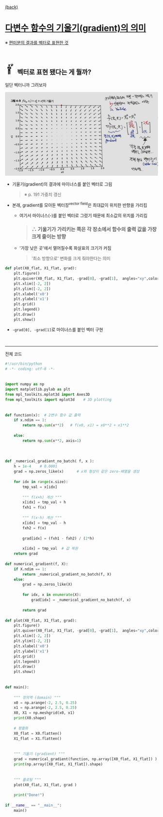 [(back)](https://github.com/DoranLyong/DL_coding_master/tree/master/Self_tutorial/3_learning/MNIST_learning/4_renew-parameter/1_diff)

# [다변수 함수의 기울기(gradient)의 의미](https://blog.naver.com/cheeryun/221398641642)
※ [편미분의 결과를 벡터로 표현한 것](https://github.com/DoranLyong/DL_coding_master/tree/master/Self_tutorial/3_learning/MNIST_learning/4_renew-parameter/1_diff/3_gradient)

<br/>

## <img src="meeting_problem.png" width=35> 벡터로 표현 됐다는 게 뭘까? 
일단 벡터니까 그려보자 

<img src="gradient_plot.jpg" width=700>

* 기울기(gradient)의 결과에 마이너스를 붙인 벡터로 그림 
    > ※ p. 191 가중치 갱신 
* 본래, gradient를 모아둔 벡터장<sup>vector field</sup>은 최대값이 위치한 반향을 가리킴 
    * 여기서 마이너스(-)를 붙인 벡터로 그렸기 때문에 최소값의 위치를 가리킴 
        >### ∴ 기울기가 가리키는 쪽은 각 장소에서 함수의 출력 값을 가장 크게 줄이는 방향 

    * '가장 낮은 곳'에서 멀어질수록 화살표의 크기가 커짐 
        > '최소 방향으로' 변화를 크게 줘야한다는 의미 




```python 
def plot(X0_flat, X1_flat, grad):
    plt.figure()
    plt.quiver(X0_flat, X1_flat, -grad[0], -grad[1],  angles="xy",color="#666666")#,headwidth=10,scale=40,color="#444444")
    plt.xlim([-2, 2])
    plt.ylim([-2, 2])
    plt.xlabel('x0')
    plt.ylabel('x1')
    plt.grid()
    plt.legend()
    plt.draw()
    plt.show()
```

* ```-grad[0], -grad[1]```로 마이너스를 붙인 벡터 구현 

<br/>

***

전체 코드 

```python 
#!/usr/bin/python
# -*- coding: utf-8 -*- 


import numpy as np 
import matplotlib.pylab as plt
from mpl_toolkits.mplot3d import Axes3D
from mpl_toolkits import mplot3d    # 3D plotting


def function(x):  # 2변수 함수 값 출력 
    if x.ndim == 1:
        return np.sum(x**2)   # f(x0, x1) = x0**2 + x1**2  

    else:
        return np.sum(x**2, axis=1)



def _numerical_gradient_no_batch( f, x ):
    h = 1e-4    # 0.0001 
    grad = np.zeros_like(x)      # x와 형상이 같은 zero-배열을 생성 

    for idx in range(x.size):
        tmp_val = x[idx]

        """ f(x+h) 계산 """
        x[idx] = tmp_val + h 
        fxh1 = f(x)

        """ f(x-h) 계산 """ 
        x[idx] = tmp_val - h 
        fxh2 = f(x)

        grad[idx] = (fxh1 - fxh2) / (2*h)

        x[idx] = tmp_val  # 값 복원          
    return grad

def numerical_gradient(f, X):
    if X.ndim == 1:
        return _numerical_gradient_no_batch(f, X)
    else:
        grad = np.zeros_like(X)
        
        for idx, x in enumerate(X):
            grad[idx] = _numerical_gradient_no_batch(f, x)
        
        return grad

def plot(X0_flat, X1_flat, grad):
    plt.figure()
    plt.quiver(X0_flat, X1_flat, -grad[0], -grad[1],  angles="xy",color="#666666")#,headwidth=10,scale=40,color="#444444")
    plt.xlim([-2, 2])
    plt.ylim([-2, 2])
    plt.xlabel('x0')
    plt.ylabel('x1')
    plt.grid()
    plt.legend()
    plt.draw()
    plt.show()


def main():

    """ 정의역 (domain) """ 
    x0 = np.arange(-2, 2.5, 0.25)
    x1 = np.arange(-2, 2.5, 0.25) 
    X0, X1 = np.meshgrid(x0, x1)  
    print(X0.shape)      

    # 평활화 
    X0_flat = X0.flatten() 
    X1_flat = X1.flatten()


    """ 기울기 (gradient) """ 
    grad = numerical_gradient(function, np.array([X0_flat, X1_flat]) )
    print(np.array([X0_flat, X1_flat]).shape)


    """ 플로팅 """ 
    plot(X0_flat, X1_flat, grad ) 

    print("Done!")

if __name__ == "__main__":
    main()
```